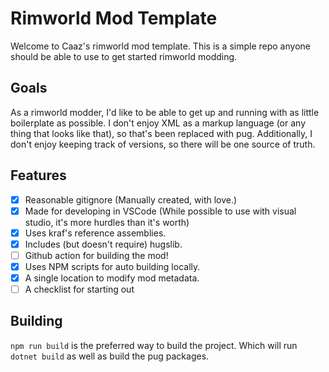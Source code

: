# Rimworld Mod Template
Welcome to Caaz's rimworld mod template. This is a simple repo anyone should be able to use to get started rimworld modding.

## Goals

As a rimworld modder, I'd like to be able to get up and running with as little boilerplate as possible. I don't enjoy XML as a markup language (or any thing that looks like that), so that's been replaced with pug. Additionally, I don't enjoy keeping track of versions, so there will be one source of truth.

## Features

- [x] Reasonable gitignore (Manually created, with love.)
- [x] Made for developing in VSCode (While possible to use with visual studio, it's more hurdles than it's worth)
- [x] Uses kraf's reference assemblies.
- [x] Includes (but doesn't require) hugslib.
- [ ] Github action for building the mod!
- [x] Uses NPM scripts for auto building locally.
- [x] A single location to modify mod metadata.
- [ ] A checklist for starting out

## Building

`npm run build` is the preferred way to build the project. Which will run `dotnet build` as well as build the pug packages.